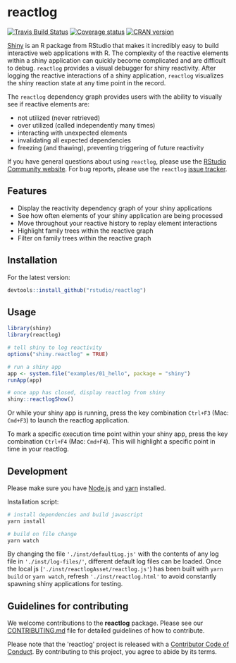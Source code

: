 # reactlog

[![Travis Build Status](https://travis-ci.org/rstudio/reactlog.svg?branch=master)](https://travis-ci.org/rstudio/reactlog) [![Coverage status](https://codecov.io/gh/rstudio/reactlog/branch/master/graph/badge.svg)](https://codecov.io/github/rstudio/reactlog?branch=master)
[![CRAN version](http://www.r-pkg.org/badges/version/reactlog)](https://cran.r-project.org/package=reactlog)


[Shiny](http://shiny.rstudio.com/) is an R package from RStudio that makes it incredibly easy to build interactive web applications with R.  The complexity of the reactive elements within a shiny application can quickly become complicated and are difficult to debug.  `reactlog` provides a visual debugger for shiny reactivity.  After logging the reactive interactions of a shiny application, `reactlog` visualizes the shiny reaction state at any time point in the record.

The `reactlog` dependency graph provides users with the ability to visually see if reactive elements are:
* not utilized (never retrieved)
* over utilized (called independently many times)
* interacting with unexpected elements
* invalidating all expected dependencies
* freezing (and thawing), preventing triggering of future reactivity

<!-- For an introduction and examples, visit the [Shiny Dev Center](http://shiny.rstudio.com/). -->

If you have general questions about using `reactlog`, please use the [RStudio Community website](https://community.rstudio.com/c/shiny). For bug reports, please use the `reactlog` [issue tracker](https://github.com/rstudio/reactlog/issues).

## Features

* Display the reactivity dependency graph of your shiny applications
* See how often elements of your shiny application are being processed
* Move throughout your reactive history to replay element interactions
* Highlight family trees within the reactive graph
* Filter on family trees within the reactive graph

## Installation

<!-- To install the stable version from CRAN, simply run the following from an R console:

```r
install.packages("reactlog")
``` -->

For the latest version:

<!-- cant use install-github.me, fails on recursion install -->

```r
devtools::install_github("rstudio/reactlog")
```

## Usage


```r
library(shiny)
library(reactlog)

# tell shiny to log reactivity
options("shiny.reactlog" = TRUE)

# run a shiny app
app <- system.file("examples/01_hello", package = "shiny")
runApp(app)

# once app has closed, display reactlog from shiny
shiny::reactlogShow()
```

Or while your shiny app is running, press the key combination `Ctrl+F3` (Mac: `Cmd+F3`) to launch the reactlog application.

To mark a specific execution time point within your shiny app, press the key combination `Ctrl+F4` (Mac: `Cmd+F4`). This will highlight a specific point in time in your reactlog.

## Development

Please make sure you have [Node.js](https://nodejs.org/en/) and [yarn](https://yarnpkg.com/en/docs/install) installed.

Installation script:

```bash
# install dependencies and build javascript
yarn install

# build on file change
yarn watch
```

By changing the file `'./inst/defaultLog.js'` with the contents of any log file in `'./inst/log-files/'`, different default log files can be loaded.  Once the local js (`'./inst/reactlogAsset/reactlog.js'`) has been built with `yarn build` or `yarn watch`, refresh `'./inst/reactlog.html'` to avoid constantly spawning shiny applications for testing.


## Guidelines for contributing

We welcome contributions to the **reactlog** package. Please see our [CONTRIBUTING.md](.github/CONTRIBUTING.md) file for detailed guidelines of how to contribute.

Please note that the 'reactlog' project is released with a [Contributor Code of Conduct](.github/CODE_OF_CONDUCT.md). By contributing to this project, you agree to abide by its terms.
